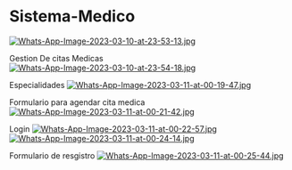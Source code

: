 # Sistema-Medico
[![Whats-App-Image-2023-03-10-at-23-53-13.jpg](https://i.postimg.cc/NGWjtdkX/Whats-App-Image-2023-03-10-at-23-53-13.jpg)](https://postimg.cc/c6BSMMj1)


Gestion De citas Medicas
[![Whats-App-Image-2023-03-10-at-23-54-18.jpg](https://i.postimg.cc/PxfnTwP0/Whats-App-Image-2023-03-10-at-23-54-18.jpg)](https://postimg.cc/Ff6Bx1bx)

Especialidades
[![Whats-App-Image-2023-03-11-at-00-19-47.jpg](https://i.postimg.cc/C5YNWG5f/Whats-App-Image-2023-03-11-at-00-19-47.jpg)](https://postimg.cc/phGzjnD2)

Formulario para agendar cita medica
[![Whats-App-Image-2023-03-11-at-00-21-42.jpg](https://i.postimg.cc/CxVF9dsp/Whats-App-Image-2023-03-11-at-00-21-42.jpg)](https://postimg.cc/qzjV3JF1)

Login
[![Whats-App-Image-2023-03-11-at-00-22-57.jpg](https://i.postimg.cc/Twy1fFyz/Whats-App-Image-2023-03-11-at-00-22-57.jpg)](https://postimg.cc/1nQsKWrB)
[![Whats-App-Image-2023-03-11-at-00-24-14.jpg](https://i.postimg.cc/9MzRzzkN/Whats-App-Image-2023-03-11-at-00-24-14.jpg)](https://postimg.cc/N9qfzGB1)

Formulario de resgistro
[![Whats-App-Image-2023-03-11-at-00-25-44.jpg](https://i.postimg.cc/nc17Lscp/Whats-App-Image-2023-03-11-at-00-25-44.jpg)](https://postimg.cc/bssdCwtB)
